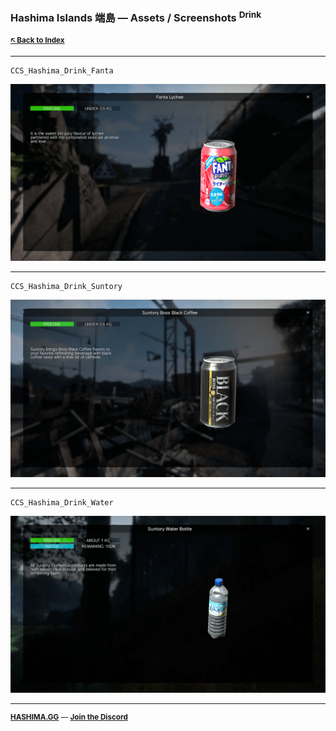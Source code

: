 ### Hashima Islands 端島 — Assets / Screenshots <sup>Drink</sup>

<small>

**[🡤 Back to Index](../README.md)**

</small>

---

```
CCS_Hashima_Drink_Fanta
```

![CCS_Hashima_Drink_Fanta](CCS_Hashima_Drink_Fanta.png)

---

```
CCS_Hashima_Drink_Suntory
```

![CCS_Hashima_Drink_Suntory](CCS_Hashima_Drink_Suntory.png)

---

```
CCS_Hashima_Drink_Water
```

![CCS_Hashima_Drink_Water](CCS_Hashima_Drink_Water.png)

---

<small>

**[HASHIMA.GG](https://hashima.gg)** — **[Join the Discord](https://discord.gg/Uap8rwekfA)**

</small>
